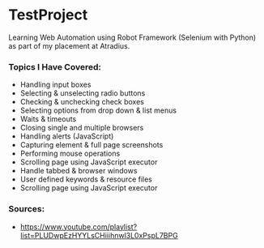 # TestProject
Learning Web Automation using Robot Framework (Selenium with Python) as part of my placement at Atradius.

### Topics I Have Covered: 
- Handling input boxes
- Selecting & unselecting radio buttons
- Checking & unchecking check boxes
- Selecting options from drop down & list menus
- Waits & timeouts
- Closing single and multiple browsers
- Handling alerts (JavaScript)
- Capturing element & full page screenshots
- Performing mouse operations
- Scrolling page using JavaScript executor
- Handle tabbed & browser windows
- User defined keywords & resource files
- Scrolling page using JavaScript executor

### Sources: 
- https://www.youtube.com/playlist?list=PLUDwpEzHYYLsCHiiihnwl3L0xPspL7BPG
